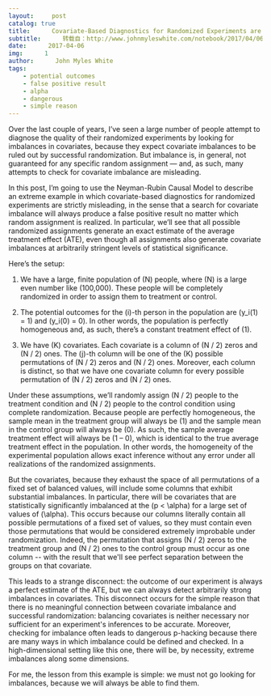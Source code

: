 ```yaml
---
layout:     post
catalog: true
title:      Covariate-Based Diagnostics for Randomized Experiments are Often Misleading
subtitle:      转载自：http://www.johnmyleswhite.com/notebook/2017/04/06/covariate-based-diagnostics-for-randomized-experiments-are-often-misleading/
date:      2017-04-06
img:      1
author:      John Myles White
tags:
    - potential outcomes
    - false positive result
    - alpha
    - dangerous
    - simple reason
---
```


Over the last couple of years, I’ve seen a large number of people attempt to diagnose the quality of their randomized experiments by looking for imbalances in covariates, because they expect covariate imbalances to be ruled out by successful randomization. But imbalance is, in general, not guaranteed for any specific random assignment — and, as such, many attempts to check for covariate imbalance are misleading.

In this post, I’m going to use the Neyman-Rubin Causal Model to describe an extreme example in which covariate-based diagnostics for randomized experiments are strictly misleading, in the sense that a search for covariate imbalance will always produce a false positive result no matter which random assignment is realized. In particular, we’ll see that all possible randomized assignments generate an exact estimate of the average treatment effect (ATE), even though all assignments also generate covariate imbalances at arbitrarily stringent levels of statistical significance.

Here’s the setup:

1. We have a large, finite population of \(N\) people, where \(N\) is a large even number like \(100,000\). These people will be completely randomized in order to assign them to treatment or control.

1. The potential outcomes for the \(i\)-th person in the population are \(y_i(1) = 1\) and \(y_i(0) = 0\). In other words, the population is perfectly homogeneous and, as such, there’s a constant treatment effect of \(1\).

1. We have \(K\) covariates. Each covariate is a column of \(N / 2\) zeros and \(N / 2\) ones. The \(j\)-th column will be one of the \(K\) possible permutations of \(N / 2\) zeros and \(N / 2\) ones. Moreover, each column is distinct, so that we have one covariate column for every possible permutation of \(N / 2\) zeros and \(N / 2\) ones.


Under these assumptions, we’ll randomly assign \(N / 2\) people to the treatment condition and \(N / 2\) people to the control condition using complete randomization. Because people are perfectly homogeneous, the sample mean in the treatment group will always be \(1\) and the sample mean in the control group will always be \(0\). As such, the sample average treatment effect will always be \(1 – 0\), which is identical to the true average treatment effect in the population. In other words, the homogeneity of the experimental population allows exact inference without any error under all realizations of the randomized assignments.

But the covariates, because they exhaust the space of all permutations of a fixed set of balanced values, will include some columns that exhibit substantial imbalances. In particular, there will be covariates that are statistically significantly imbalanced at the \(p < \alpha\) for a large set of values of \(\alpha\). This occurs because our columns literally contain all possible permutations of a fixed set of values, so they must contain even those permutations that would be considered extremely improbable under randomization. Indeed, the permutation that assigns \(N / 2\) zeros to the treatment group and \(N / 2\) ones to the control group must occur as one column -- with the result that we'll see perfect separation between the groups on that covariate.

This leads to a strange disconnect: the outcome of our experiment is always a perfect estimate of the ATE, but we can always detect arbitrarily strong imbalances in covariates. This disconnect occurs for the simple reason that there is no meaningful connection between covariate imbalance and successful randomization: balancing covariates is neither necessary nor sufficient for an experiment's inferences to be accurate. Moreover, checking for imbalance often leads to dangerous p-hacking because there are many ways in which imbalance could be defined and checked. In a high-dimensional setting like this one, there will be, by necessity, extreme imbalances along some dimensions.

For me, the lesson from this example is simple: we must not go looking for imbalances, because we will always be able to find them.

